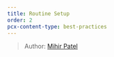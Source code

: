 ```yaml
---
title: Routine Setup
order: 2
pcx-content-type: best-practices
---
```



> Author: [Mihir Patel](https://github.com/mihyr)